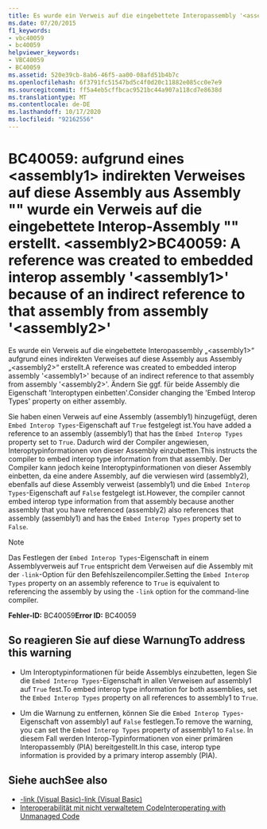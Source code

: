 ```yaml
---
title: Es wurde ein Verweis auf die eingebettete Interopassembly '<assembly1>' aufgrund eines indirekten Verweises auf diese Assembly aus Assembly '<assembly2>' erstellt.
ms.date: 07/20/2015
f1_keywords:
- vbc40059
- bc40059
helpviewer_keywords:
- VBC40059
- BC40059
ms.assetid: 520e39cb-8ab6-46f5-aa00-08afd51b4b7c
ms.openlocfilehash: 6f3791fc51547bd5c4f0d20c11882e085cc0e7e9
ms.sourcegitcommit: ff5a4eb5cffbcac9521bc44a907a118cd7e8638d
ms.translationtype: MT
ms.contentlocale: de-DE
ms.lasthandoff: 10/17/2020
ms.locfileid: "92162556"
---
```

# <a name="bc40059-a-reference-was-created-to-embedded-interop-assembly-assembly1-because-of-an-indirect-reference-to-that-assembly-from-assembly-assembly2"></a><span data-ttu-id="b4ed6-102">BC40059: aufgrund eines \<assembly1> indirekten Verweises auf diese Assembly aus Assembly "" wurde ein Verweis auf die eingebettete Interop-Assembly "" erstellt. \<assembly2></span><span class="sxs-lookup"><span data-stu-id="b4ed6-102">BC40059: A reference was created to embedded interop assembly '\<assembly1>' because of an indirect reference to that assembly from assembly '\<assembly2>'</span></span>

<span data-ttu-id="b4ed6-103">Es wurde ein Verweis auf die eingebettete Interopassembly „\<assembly1>“ aufgrund eines indirekten Verweises auf diese Assembly aus Assembly „\<assembly2>“ erstellt.</span><span class="sxs-lookup"><span data-stu-id="b4ed6-103">A reference was created to embedded interop assembly '\<assembly1>' because of an indirect reference to that assembly from assembly '\<assembly2>'.</span></span> <span data-ttu-id="b4ed6-104">Ändern Sie ggf. für beide Assembly die Eigenschaft 'Interoptypen einbetten'.</span><span class="sxs-lookup"><span data-stu-id="b4ed6-104">Consider changing the 'Embed Interop Types' property on either assembly.</span></span>

<span data-ttu-id="b4ed6-105">Sie haben einen Verweis auf eine Assembly (assembly1) hinzugefügt, deren `Embed Interop Types`-Eigenschaft auf `True` festgelegt ist.</span><span class="sxs-lookup"><span data-stu-id="b4ed6-105">You have added a reference to an assembly (assembly1) that has the `Embed Interop Types` property set to `True`.</span></span> <span data-ttu-id="b4ed6-106">Dadurch wird der Compiler angewiesen, Interoptypinformationen von dieser Assembly einzubetten.</span><span class="sxs-lookup"><span data-stu-id="b4ed6-106">This instructs the compiler to embed interop type information from that assembly.</span></span> <span data-ttu-id="b4ed6-107">Der Compiler kann jedoch keine Interoptypinformationen von dieser Assembly einbetten, da eine andere Assembly, auf die verwiesen wird (assembly2), ebenfalls auf diese Assembly verweist (assembly1) und die `Embed Interop Types`-Eigenschaft auf `False` festgelegt ist.</span><span class="sxs-lookup"><span data-stu-id="b4ed6-107">However, the compiler cannot embed interop type information from that assembly because another assembly that you have referenced (assembly2) also references that assembly (assembly1) and has the `Embed Interop Types` property set to `False`.</span></span>

> [!NOTE]
> <span data-ttu-id="b4ed6-108">Das Festlegen der `Embed Interop Types`-Eigenschaft in einem Assemblyverweis auf `True` entspricht dem Verweisen auf die Assembly mit der `-link`-Option für den Befehlszeilencompiler.</span><span class="sxs-lookup"><span data-stu-id="b4ed6-108">Setting the `Embed Interop Types` property on an assembly reference to `True` is equivalent to referencing the assembly by using the `-link` option for the command-line compiler.</span></span>

<span data-ttu-id="b4ed6-109">**Fehler-ID:** BC40059</span><span class="sxs-lookup"><span data-stu-id="b4ed6-109">**Error ID:** BC40059</span></span>

## <a name="to-address-this-warning"></a><span data-ttu-id="b4ed6-110">So reagieren Sie auf diese Warnung</span><span class="sxs-lookup"><span data-stu-id="b4ed6-110">To address this warning</span></span>

- <span data-ttu-id="b4ed6-111">Um Interoptypinformationen für beide Assemblys einzubetten, legen Sie die `Embed Interop Types`-Eigenschaft in allen Verweisen auf assembly1 auf `True` fest.</span><span class="sxs-lookup"><span data-stu-id="b4ed6-111">To embed interop type information for both assemblies, set the `Embed Interop Types` property on all references to assembly1 to `True`.</span></span>

- <span data-ttu-id="b4ed6-112">Um die Warnung zu entfernen, können Sie die `Embed Interop Types`-Eigenschaft von assembly1 auf `False` festlegen.</span><span class="sxs-lookup"><span data-stu-id="b4ed6-112">To remove the warning, you can set the `Embed Interop Types` property of assembly1 to `False`.</span></span> <span data-ttu-id="b4ed6-113">In diesem Fall werden Interop-Typinformationen von einer primären Interopassembly (PIA) bereitgestellt.</span><span class="sxs-lookup"><span data-stu-id="b4ed6-113">In this case, interop type information is provided by a primary interop assembly (PIA).</span></span>

## <a name="see-also"></a><span data-ttu-id="b4ed6-114">Siehe auch</span><span class="sxs-lookup"><span data-stu-id="b4ed6-114">See also</span></span>

- [<span data-ttu-id="b4ed6-115">-link (Visual Basic)</span><span class="sxs-lookup"><span data-stu-id="b4ed6-115">-link (Visual Basic)</span></span>](../../reference/command-line-compiler/link.md)
- [<span data-ttu-id="b4ed6-116">Interoperabilität mit nicht verwaltetem Code</span><span class="sxs-lookup"><span data-stu-id="b4ed6-116">Interoperating with Unmanaged Code</span></span>](../../../framework/interop/index.md)
